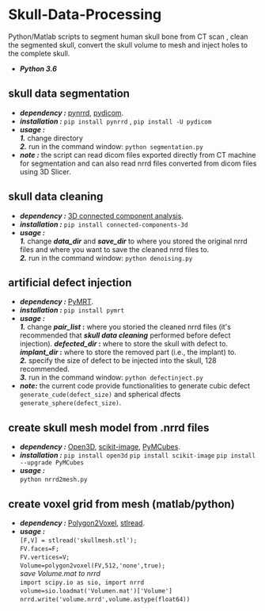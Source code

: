 # Skull-Data-Processing
Python/Matlab scripts to segment human skull bone from CT scan , clean the segmented skull, convert the skull volume to mesh and inject holes to the complete skull.
* **_Python 3.6_**

## skull data segmentation
* **_dependency :_**   [pynrrd](https://pypi.org/project/pynrrd/), [pydicom](https://pydicom.github.io/pydicom/). 
* **_installation :_**   `pip install pynrrd` , `pip install -U pydicom`
* **_usage :_** \
**_1._** change directory \
**_2._** run in the command window:   `python segmentation.py`
* **_note :_** the script can read dicom files exported directly from CT machine for segmentation and can also read nrrd files converted from dicom files using 3D Slicer. 

## skull data cleaning
* **_dependency :_**   [3D connected component analysis](https://pypi.org/project/connected-components-3d/).
* **_installation :_**   `pip install connected-components-3d`
* **_usage :_** \
**_1._** change  **_data_dir_**  and  **_save_dir_**  to where you stored the original nrrd files and where you want to save the cleaned   nrrd files to. \
**_2._** run in the command window:   `python denoising.py`


## artificial defect injection
* **_dependency :_**   [PyMRT](https://pypi.org/project/pymrt/).
* **_installation :_**   `pip install pymrt`
* **_usage :_** \
**_1._**  change  **_pair_list_ :** where you storied the cleaned nrrd files (it's recommended that **_skull data cleaning_** performed before defect injection). **_defected_dir_ :**  where to store the skull with defect to. **_implant_dir_ :**  where to store the removed part (i.e., the implant) to. \
**_2._** specify the size of defect to be injected into the skull, 128 recommended. \
**_3._** run in the command window: `python defectinject.py`
* **_note:_** the current code provide functionalities to generate cubic defect  `generate_cude(defect_size)` and spherical dfects `generate_sphere(defect_size)`.

## create skull mesh model from .nrrd files
* **_dependency :_**  [Open3D](http://www.open3d.org/), [scikit-image](https://scikit-image.org/), [PyMCubes](https://github.com/pmneila/PyMCubes).
* **_installation :_**    `pip install open3d`  `pip install scikit-image`  `pip install --upgrade PyMCubes`
* **_usage :_** \
`python nrrd2mesh.py`

## create voxel grid from mesh (matlab/python)

* **_dependency :_**  [Polygon2Voxel](https://www.mathworks.com/matlabcentral/fileexchange/24086-polygon2voxel), [stlread](https://www.mathworks.com/matlabcentral/fileexchange/6678-stlread). 
* **_usage :_** \
`[F,V] = stlread('skullmesh.stl');`  \
`FV.faces=F;` \
`FV.vertices=V;` \
`Volume=polygon2voxel(FV,512,'none',true);` \
_save Volume.mat to nrrd_  \
`import scipy.io as sio, import nrrd ` \
`volume=sio.loadmat('Volumen.mat')['Volume']` \
`nrrd.write('volume.nrrd',volume.astype(float64))` 








